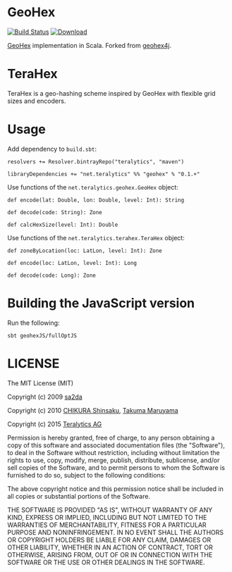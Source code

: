 # GeoHex

[![Build Status](https://travis-ci.org/teralytics/geohex.svg?branch=master)](https://travis-ci.org/teralytics/geohex)
[![Download](https://api.bintray.com/packages/teralytics/maven/geohex/images/download.svg)](https://bintray.com/teralytics/maven/geohex/_latestVersion)

[GeoHex](http://www.geohex.org) implementation in Scala. Forked from [geohex4j](https://github.com/chsh/geohex4j).

# TeraHex

TeraHex is a geo-hashing scheme inspired by GeoHex with flexible grid sizes and encoders.

# Usage

Add dependency to `build.sbt`:

    resolvers += Resolver.bintrayRepo("teralytics", "maven")

    libraryDependencies += "net.teralytics" %% "geohex" % "0.1.+"

Use functions of the `net.teralytics.geohex.GeoHex` object:

    def encode(lat: Double, lon: Double, level: Int): String

    def decode(code: String): Zone

    def calcHexSize(level: Int): Double

Use functions of the `net.teralytics.terahex.TeraHex` object:

    def zoneByLocation(loc: LatLon, level: Int): Zone
    
    def encode(loc: LatLon, level: Int): Long
    
    def decode(code: Long): Zone


# Building the JavaScript version
 
Run the following:

    sbt geohexJS/fullOptJS


# LICENSE

The MIT License (MIT)

Copyright (c) 2009 [sa2da](http://www.geohex.org)

Copyright (c) 2010 [CHIKURA Shinsaku](https://github.com/chsh), [Takuma Maruyama](https://github.com/mattak)

Copyright (c) 2015 [Teralytics AG](https://github.com/teralytics)

Permission is hereby granted, free of charge, to any person obtaining a copy
of this software and associated documentation files (the "Software"), to deal
in the Software without restriction, including without limitation the rights
to use, copy, modify, merge, publish, distribute, sublicense, and/or sell
copies of the Software, and to permit persons to whom the Software is
furnished to do so, subject to the following conditions:

The above copyright notice and this permission notice shall be included in
all copies or substantial portions of the Software.

THE SOFTWARE IS PROVIDED "AS IS", WITHOUT WARRANTY OF ANY KIND, EXPRESS OR
IMPLIED, INCLUDING BUT NOT LIMITED TO THE WARRANTIES OF MERCHANTABILITY,
FITNESS FOR A PARTICULAR PURPOSE AND NONINFRINGEMENT.  IN NO EVENT SHALL THE
AUTHORS OR COPYRIGHT HOLDERS BE LIABLE FOR ANY CLAIM, DAMAGES OR OTHER
LIABILITY, WHETHER IN AN ACTION OF CONTRACT, TORT OR OTHERWISE, ARISING FROM,
OUT OF OR IN CONNECTION WITH THE SOFTWARE OR THE USE OR OTHER DEALINGS IN
THE SOFTWARE.

